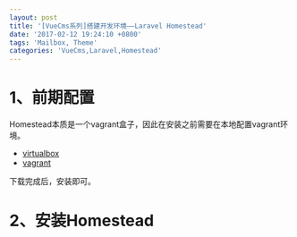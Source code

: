 ```yaml
---
layout: post
title: '[VueCms系列]搭建开发环境——Laravel Homestead'
date: '2017-02-12 19:24:10 +0800'
tags: 'Mailbox, Theme'
categories: 'VueCms,Laravel,Homestead'
---
```

# 1、前期配置
Homestead本质是一个vagrant盒子，因此在安装之前需要在本地配置vagrant环境。

* [virtualbox](https://www.virtualbox.org/wiki/Downloads)
* [vagrant](https://www.vagrantup.com/downloads.html)

下载完成后，安装即可。

# 2、安装Homestead